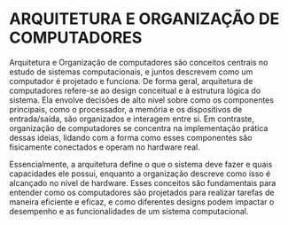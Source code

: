 # ARQUITETURA E ORGANIZAÇÃO DE COMPUTADORES

  Arquitetura e Organização de computadores são conceitos centrais no estudo de sistemas computacionais, 
e juntos descrevem como um computador é projetado e funciona. De forma geral, arquitetura de computadores 
refere-se ao design conceitual e à estrutura lógica do sistema. Ela envolve decisões de alto nível sobre
como os componentes principais, como o processador, a memória e os dispositivos de entrada/saída, são 
organizados e interagem entre si. Em contraste, organização de computadores se concentra na implementação 
prática dessas ideias, lidando com a forma como esses componentes são fisicamente conectados e operam no
hardware real.

Essencialmente, a arquitetura define o que o sistema deve fazer e quais capacidades ele possui, enquanto 
a organização descreve como isso é alcançado no nível de hardware. Esses conceitos são fundamentais para
entender como os computadores são projetados para realizar tarefas de maneira eficiente e eficaz, e como
diferentes designs podem impactar o desempenho e as funcionalidades de um sistema computacional.
